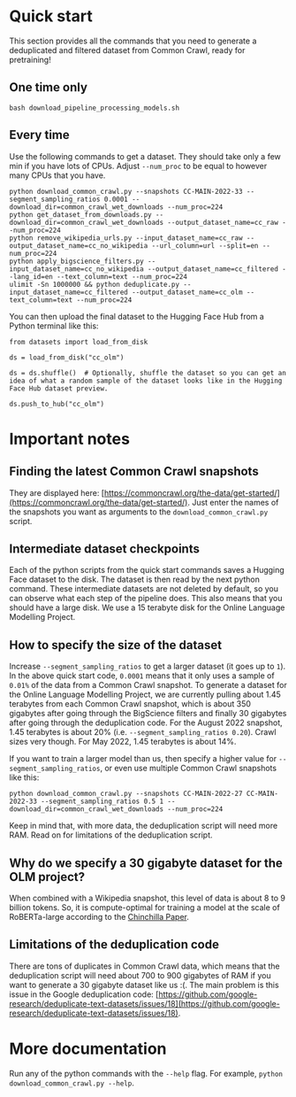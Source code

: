 # Quick start

This section provides all the commands that you need to generate a deduplicated and filtered dataset from Common Crawl, ready for pretraining!

## One time only

`bash download_pipeline_processing_models.sh`

## Every time

Use the following commands to get a dataset. They should take only a few min if you have lots of CPUs. Adjust `--num_proc` to be equal to however many CPUs that you have.

```
python download_common_crawl.py --snapshots CC-MAIN-2022-33 --segment_sampling_ratios 0.0001 --download_dir=common_crawl_wet_downloads --num_proc=224
python get_dataset_from_downloads.py --download_dir=common_crawl_wet_downloads --output_dataset_name=cc_raw --num_proc=224
python remove_wikipedia_urls.py --input_dataset_name=cc_raw --output_dataset_name=cc_no_wikipedia --url_column=url --split=en --num_proc=224
python apply_bigscience_filters.py --input_dataset_name=cc_no_wikipedia --output_dataset_name=cc_filtered --lang_id=en --text_column=text --num_proc=224
ulimit -Sn 1000000 && python deduplicate.py --input_dataset_name=cc_filtered --output_dataset_name=cc_olm --text_column=text --num_proc=224
```

You can then upload the final dataset to the Hugging Face Hub from a Python terminal like this:

```
from datasets import load_from_disk

ds = load_from_disk("cc_olm")

ds = ds.shuffle()  # Optionally, shuffle the dataset so you can get an idea of what a random sample of the dataset looks like in the Hugging Face Hub dataset preview.

ds.push_to_hub("cc_olm")
```


# Important notes

## Finding the latest Common Crawl snapshots

They are displayed here: [https://commoncrawl.org/the-data/get-started/](https://commoncrawl.org/the-data/get-started/). Just enter the names of the snapshots you want as arguments to the `download_common_crawl.py` script.

## Intermediate dataset checkpoints

Each of the python scripts from the quick start commands saves a Hugging Face dataset to the disk. The dataset is then read by the next python command. These intermediate datasets are not deleted by default, so you can observe what each step of the pipeline does. This also means that you should have a large disk. We use a 15 terabyte disk for the Online Language Modelling Project.

## How to specify the size of the dataset

Increase `--segment_sampling_ratios` to get a larger dataset (it goes up to `1`). In the above quick start code, `0.0001` means that it only uses a sample of `0.01%` of the data from a Common Crawl snapshot. To generate a dataset for the Online Language Modelling Project, we are currently pulling about 1.45 terabytes from each Common Crawl snapshot, which is about 350 gigabytes after going through the BigScience filters and finally 30 gigabytes after going through the deduplication code. For the August 2022 snapshot, 1.45 terabytes is about 20% (i.e. `--segment_sampling_ratios 0.20`). Crawl sizes very though. For May 2022, 1.45 terabytes is about 14%.

If you want to train a larger model than us, then specify a higher value for `--segment_sampling_ratios`, or even use multiple Common Crawl snapshots like this:

```
python download_common_crawl.py --snapshots CC-MAIN-2022-27 CC-MAIN-2022-33 --segment_sampling_ratios 0.5 1 --download_dir=common_crawl_wet_downloads --num_proc=224
```

Keep in mind that, with more data, the deduplication script will need more RAM. Read on for limitations of the deduplication script.

## Why do we specify a 30 gigabyte dataset for the OLM project?

When combined with a Wikipedia snapshot, this level of data is about 8 to 9 billion tokens. So, it is compute-optimal for training a model at the scale of RoBERTa-large according to the [Chinchilla Paper](https://arxiv.org/abs/2203.15556).

## Limitations of the deduplication code

There are tons of duplicates in Common Crawl data, which means that the deduplication script will need about 700 to 900 gigabytes of RAM if you want to generate a 30 gigabyte dataset like us :(. The main problem is this issue in the Google deduplication code: [https://github.com/google-research/deduplicate-text-datasets/issues/18](https://github.com/google-research/deduplicate-text-datasets/issues/18).


# More documentation

Run any of the python commands with the `--help` flag. For example, `python download_common_crawl.py --help`.
